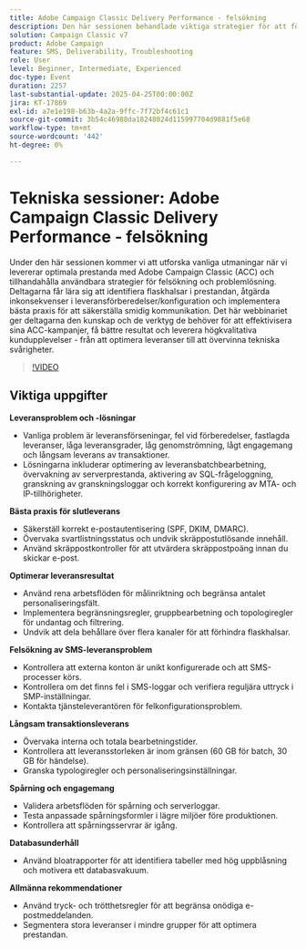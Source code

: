 ```yaml
---
title: Adobe Campaign Classic Delivery Performance - felsökning
description: Den här sessionen behandlade viktiga strategier för att förbättra e-post- och SMS-leveransen med Adobe Campaign. Här har vi tagit itu med vanliga utmaningar som leveransförseningar, låg genomströmning och transaktionell långsamhet, och erbjuder lösningar som batchoptimering, SQL-loggning och övervakning av serverprestanda. De effektivaste sätten att leverera inkluderar korrekt e-postautentisering (SPF, DKIM, DMARC), svartlistsövervakning och skräppostkontroller. För bättre prestanda rekommenderade experterna rena arbetsflöden, strypningsregler och att delade behållare undviks. SMS-leveranstips fokuserar på korrekt konfiguration av externa konton och logganalys. Sessionen betonade även spårningsvalidering, databasunderhåll med bloatrapporter och tillämpning av tryck-/trötthetsregler för att öka engagemanget. En sessionsinspelning delas via e-post och läggs upp på webbplatsen Adobe Experience.
solution: Campaign Classic v7
product: Adobe Campaign
feature: SMS, Deliverability, Troubleshooting
role: User
level: Beginner, Intermediate, Experienced
doc-type: Event
duration: 2257
last-substantial-update: 2025-04-25T00:00:00Z
jira: KT-17869
exl-id: a7e1e198-b63b-4a2a-9ffc-7f72bf4c61c1
source-git-commit: 3b54c46988da18248024d115997704d9881f5e68
workflow-type: tm+mt
source-wordcount: '442'
ht-degree: 0%

---
```


# Tekniska sessioner: Adobe Campaign Classic Delivery Performance - felsökning

Under den här sessionen kommer vi att utforska vanliga utmaningar när vi levererar optimala prestanda med Adobe Campaign Classic (ACC) och tillhandahålla användbara strategier för felsökning och problemlösning. Deltagarna får lära sig att identifiera flaskhalsar i prestandan, åtgärda inkonsekvenser i leveransförberedelser/konfiguration och implementera bästa praxis för att säkerställa smidig kommunikation. Det här webbinariet ger deltagarna den kunskap och de verktyg de behöver för att effektivisera sina ACC-kampanjer, få bättre resultat och leverera högkvalitativa kundupplevelser - från att optimera leveranser till att övervinna tekniska svårigheter.

>[!VIDEO](https://video.tv.adobe.com/v/3457826/?learn=on&enablevpops)

## Viktiga uppgifter

**Leveransproblem och -lösningar**

* Vanliga problem är leveransförseningar, fel vid förberedelser, fastlagda leveranser, låga leveransgrader, låg genomströmning, lågt engagemang och långsam leverans av transaktioner.
* Lösningarna inkluderar optimering av leveransbatchbearbetning, övervakning av serverprestanda, aktivering av SQL-frågeloggning, granskning av granskningsloggar och korrekt konfigurering av MTA- och IP-tillhörigheter.

**Bästa praxis för slutleverans**

* Säkerställ korrekt e-postautentisering (SPF, DKIM, DMARC).
* Övervaka svartlistningsstatus och undvik skräppostutlösande innehåll.
* Använd skräppostkontroller för att utvärdera skräppostpoäng innan du skickar e-post.

**Optimerar leveransresultat**

* Använd rena arbetsflöden för målinriktning och begränsa antalet personaliseringsfält.
* Implementera begränsningsregler, gruppbearbetning och topologiregler för undantag och filtrering.
* Undvik att dela behållare över flera kanaler för att förhindra flaskhalsar.

**Felsökning av SMS-leveransproblem**

* Kontrollera att externa konton är unikt konfigurerade och att SMS-processer körs.
* Kontrollera om det finns fel i SMS-loggar och verifiera reguljära uttryck i SMP-inställningar.
* Kontakta tjänsteleverantören för felkonfigurationsproblem.

**Långsam transaktionsleverans**

* Övervaka interna och totala bearbetningstider.
* Kontrollera att leveransstorleken är inom gränsen (60 GB för batch, 30 GB för händelse).
* Granska typologiregler och personaliseringsinställningar.

**Spårning och engagemang**

* Validera arbetsflöden för spårning och serverloggar.
* Testa anpassade spårningsformler i lägre miljöer före produktionen.
* Kontrollera att spårningsservrar är igång.

**Databasunderhåll**

* Använd bloatrapporter för att identifiera tabeller med hög uppblåsning och motivera ett databasvakuum.

**Allmänna rekommendationer**

* Använd tryck- och trötthetsregler för att begränsa onödiga e-postmeddelanden.
* Segmentera stora leveranser i mindre grupper för att optimera prestandan.
